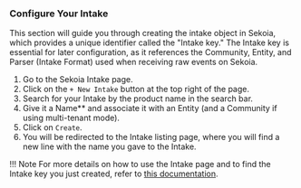 ### Configure Your Intake

This section will guide you through creating the intake object in Sekoia, which provides a unique identifier called the "Intake key." The Intake key is essential for later configuration, as it references the Community, Entity, and Parser (Intake Format) used when receiving raw events on Sekoia.

1. Go to the Sekoia Intake page.
2. Click on the `+ New Intake` button at the top right of the page.
3. Search for your Intake by the product name in the search bar.
4. Give it a Name** and associate it with an Entity (and a Community if using multi-tenant mode).
5. Click on `Create`.
6. You will be redirected to the Intake listing page, where you will find a new line with the name you gave to the Intake.

!!! Note
    For more details on how to use the Intake page and to find the Intake key you just created, refer to [this documentation](https://docs.sekoia.io/xdr/features/automate/manage-accounts/).
